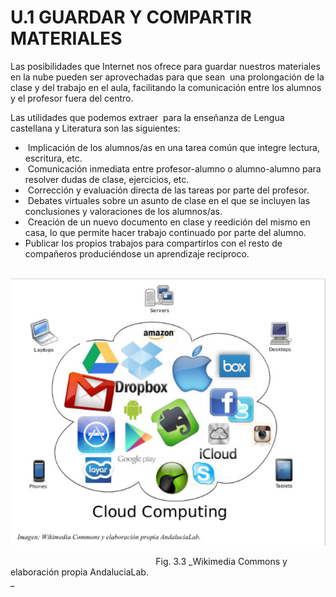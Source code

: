 # U.1 GUARDAR Y COMPARTIR MATERIALES

Las posibilidades que Internet nos ofrece para guardar nuestros materiales en la nube pueden ser aprovechadas para que sean  una prolongación de la clase y del trabajo en el aula, facilitando la comunicación entre los alumnos y el profesor fuera del centro. 

  
Las utilidades que podemos extraer  para la enseñanza de Lengua castellana y Literatura son las siguientes:

*    Implicación de los alumnos/as en una tarea común que integre lectura, escritura, etc.
*    Comunicación inmediata entre profesor-alumno o alumno-alumno para resolver dudas de clase, ejercicios, etc.
*    Corrección y evaluación directa de las tareas por parte del profesor.
*    Debates virtuales sobre un asunto de clase en el que se incluyen las conclusiones y valoraciones de los alumnos/as.
*    Creación de un nuevo documento en clase y reedición del mismo en casa, lo que permite hacer trabajo continuado por parte del alumno.
*   Publicar los propios trabajos para compartirlos con el resto de compañeros produciéndose un aprendizaje recíproco.


                                                      ![La nube](img/LA_NUBE_3.jpg "La nube")


                                                           Fig. 3.3 _Wikimedia Commons y elaboración propia AndaluciaLab.   
_

